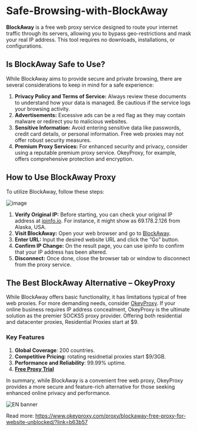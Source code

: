 # Safe-Browsing-with-BlockAway

**BlockAway** is a free web proxy service designed to route your internet traffic through its servers, allowing you to bypass geo-restrictions and mask your real IP address. This tool requires no downloads, installations, or configurations.

## Is BlockAway Safe to Use?

While BlockAway aims to provide secure and private browsing, there are several considerations to keep in mind for a safe experience:

1. **Privacy Policy and Terms of Service:** Always review these documents to understand how your data is managed. Be cautious if the service logs your browsing activity.
2. **Advertisements:** Excessive ads can be a red flag as they may contain malware or redirect you to malicious websites.
3. **Sensitive Information:** Avoid entering sensitive data like passwords, credit card details, or personal information. Free web proxies may not offer robust security measures.
4. **Premium Proxy Services:** For enhanced security and privacy, consider using a reputable premium proxy service. OkeyProxy, for example, offers comprehensive protection and encryption.

## How to Use BlockAway Proxy

To utilize BlockAway, follow these steps:

![image](https://github.com/thepirateproxy/Safe-Browsing-with-BlockAway-Free-Web-Proxy/assets/169422974/2e05ddfd-fb78-487b-b8d9-19f845e4cd10)

1. **Verify Original IP:** Before starting, you can check your original IP address at [ipinfo.io](https://ipinfo.io). For instance, it might show as 69.178.2.126 from Alaska, USA.
2. **Visit BlockAway:** Open your web browser and go to [BlockAway](https://www.blockaway.net/).
3. **Enter URL:** Input the desired website URL and click the “Go” button.
4. **Confirm IP Change:** On the result page, you can use ipinfo to confirm that your IP address has been altered.
5. **Disconnect:** Once done, close the browser tab or window to disconnect from the proxy service.

## The Best BlockAway Alternative – OkeyProxy

While BlockAway offers basic functionality, it has limitations typical of free web proxies. For more demanding needs, consider [OkeyProxy](https://www.okeyproxy.com/?link=b63b57). If your online business requires IP address concealment, OkeyProxy is the ultimate solution as the premier SOCKS5 proxy provider. Offering both residential and datacenter proxies, Residential Proxies start at $9.

### Key Features

1. **Global Coverage**: 200 countries.
2. **Competitive Pricing**: rotating residnetial proxies start $9/3GB.
3. **Performance and Reliability**: 99.99% uptime.
4. **[Free Proxy Trial](https://www.okeyproxy.com/proxy/?link=b63b57)**

In summary, while BlockAway is a convenient free web proxy, OkeyProxy provides a more secure and feature-rich alternative for those seeking enhanced online privacy and performance.

![EN banner](https://github.com/thepirateproxy/Safe-Browsing-with-BlockAway-Free-Web-Proxy/assets/169422974/dd04220d-245f-4cd8-b195-1ab1a0d0e1aa)

Read more: https://www.okeyproxy.com/proxy/blockaway-free-proxy-for-website-unblocked/?link=b63b57
